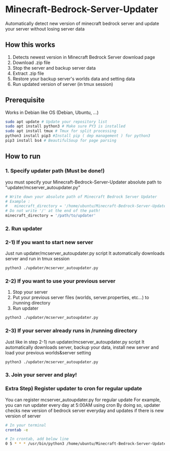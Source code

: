 # Minecraft-Bedrock-Server-Updater
Automatically detect new version of minecraft bedrock server and update your server without losing server data

## How this works
1. Detects newest version in Minecraft Bedrock Server download page
2. Download .zip file
3. Stop the server and backup server data
4. Extract .zip file
5. Restore your backup server's worlds data and setting data
6. Run updated version of server (in tmux session)

## Prerequisite
Works in Debian like OS (Debian, Ubuntu, ...)
```sh
sudo apt update # Update your repository list
sudo apt install python3 # Make sure PY3 is installed
sudo apt install tmux # Tmux for split processing
python3 install pip3 #Install pip ( dep management ) for python3
pip3 install bs4 # BeautifulSoup for page parsing
```

## How to run
### 1. Specify updater path (Must be done!)
you must specify your Minecraft-Bedrock-Server-Updater absolute path to "updater/mcserver_autoupdater.py"
```sh
# Write down your absolute path of Minecraft Bedrock Server Updater
# Example : 
#   minecraft_directory = '/home/ubuntu/Minecraft-Bedrock-Server-Updater'
# Do not write '/' at the end of the path!
minecraft_directory = '/path/to/updater'
```
### 2. Run updater
### 2-1) If you want to start new server
Just run updater/mcserver_autoupdater.py script
It automatically downloads server and run in tmux session
```sh
python3 ./updater/mcserver_autoupdater.py
```
### 2-2) If you want to use your previous server
1. Stop your server
2. Put your previous server files (worlds, server.properties, etc...) to /running directory
3. Run updater
```sh
python3 ./updater/mcserver_autoupdater.py
```

### 2-3) If your server already runs in /running directory
Just like in step 2-1) run updater/mcserver_autoupdater.py script
It automatically downloads server, backup your data, install new server and load your previous worlds&server setting
```sh
python3 ./updater/mcserver_autoupdater.py
```

### 3. Join your server and play!

### Extra Step) Register updater to cron for regular update
You can register mcserver_autoupdater.py for regular update
For example, you can run updater every day at 5:00AM using cron
By doing so, updater checks new version of bedrock server everyday and updates if there is new version of server
```sh
# In your terminal
crontab -e
```
```sh
# In crontab, add below line
0 5 * * * /usr/bin/python3 /home/ubuntu/Minecraft-Bedrock-Server-Updater/updater/mcserver_autoupdater.py > /home/ubuntu/Minecraft-Bedrock-Server-Updater/updater/cron.log
```
